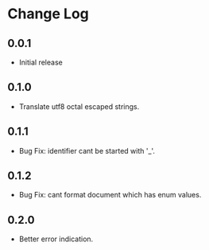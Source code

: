 # Change Log

## 0.0.1

- Initial release


## 0.1.0

- Translate utf8 octal escaped strings.

## 0.1.1

- Bug Fix: identifier cant be started with '_'.

## 0.1.2

- Bug Fix: cant format document which has enum values.

## 0.2.0
- Better error indication.